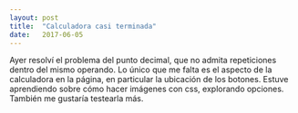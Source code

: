 ```yaml
---
layout: post
title:  "Calculadora casi terminada"
date:   2017-06-05
---
```

Ayer resolví el problema del punto decimal, que no admita repeticiones dentro del mismo operando.
Lo único que me falta es el aspecto de la calculadora en la página, en particular la ubicación de los botones. Estuve aprendiendo sobre cómo hacer imágenes con css, explorando opciones. También me gustaría testearla más.
